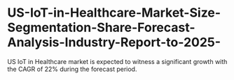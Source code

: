 # US-IoT-in-Healthcare-Market-Size-Segmentation-Share-Forecast-Analysis-Industry-Report-to-2025-
US IoT in Healthcare market is expected to witness a significant growth with the CAGR of 22% during the forecast period. 
